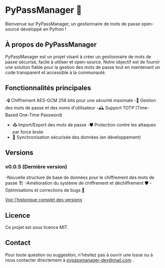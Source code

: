 # PyPassManager 🔐

Bienvenue sur PyPassManager, un gestionnaire de mots de passe open-source développé en Python !

## À propos de PyPassManager

PyPassManager est un projet visant à créer un gestionnaire de mots de passe sécurisé, facile à utiliser et open-source. 
Notre objectif est de fournir une solution fiable pour la gestion des mots de passe tout en maintenant un code transparent et accessible à la communauté.

## Fonctionnalités principales

-🔒 Chiffrement AES-GCM 256 bits pour une sécurité maximale
-🔑 Gestion des mots de passe et des noms d'utilisateur
-🕰️ Support TOTP (Time-Based One-Time Password)
- 📤 Import/Export des mots de passe
-🛡️ Protection contre les attaques par force brute
- 🔄 Synchronisation sécurisée des données (en développement)

## Versions
### v0.0.5 (Dernière version)

-Nouvelle structure de base de données pour le chiffrement des mots de passe 🏗️
-Amélioration du système de chiffrement et déchiffrement 🛡️
-Optimisations et corrections de bugs 🐛

[Voir l'historique complet des versions](https://github.com/PyPassManager/cli-client/blob/main/changelog.md)

## Licence
Ce projet est sous licence MIT.

## Contact
Pour toute question ou suggestion, n'hésitez pas à ouvrir une issue ou à nous contacter directement à [pypassmanager-dev@mail.com](mailto:pypassmanager-dev@mail.com) . 
